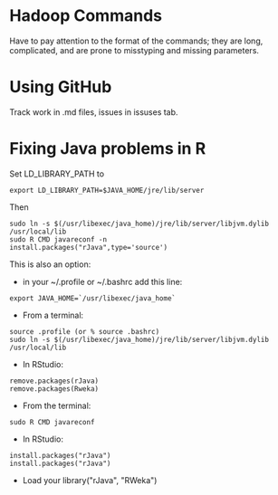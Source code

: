 # Hadoop Commands
Have to pay attention to the format of the commands; they are long, complicated, and are prone to misstyping and missing parameters.

# Using GitHub
Track work in .md files, issues in issuses tab.

# Fixing Java problems in R

Set LD_LIBRARY_PATH to

```
export LD_LIBRARY_PATH=$JAVA_HOME/jre/lib/server
```

Then
```
sudo ln -s $(/usr/libexec/java_home)/jre/lib/server/libjvm.dylib /usr/local/lib
sudo R CMD javareconf -n
install.packages("rJava",type='source')
```

This is also an option:

* in your ~/.profile or ~/.bashrc add this line: 

```
export JAVA_HOME=`/usr/libexec/java_home`
```

* From a terminal:

```
source .profile (or % source .bashrc)
sudo ln -s $(/usr/libexec/java_home)/jre/lib/server/libjvm.dylib /usr/local/lib
```

* In RStudio: 
```
remove.packages(rJava)
remove.packages(Rweka)
```

* From the terminal:

```sudo R CMD javareconf```

* In RStudio: 
```
install.packages("rJava")
install.packages("rJava")
```
* Load your library("rJava", "RWeka")
